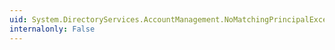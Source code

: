 ```yaml
---
uid: System.DirectoryServices.AccountManagement.NoMatchingPrincipalException
internalonly: False
---
```

